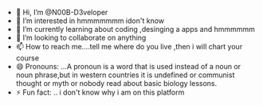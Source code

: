 - 👋 Hi, I’m @N00B-D3veloper
- 👀 I’m interested in hmmmmmmm idon't know
- 🌱 I’m currently learning about coding ,desinging a apps and hmmmmmm
- 💞️ I’m looking to collaborate on anything
- 📫 How to reach me....tell me where do you live  ,then i will chart your course 
- 😄 Pronouns: ...A pronoun is a word that is used instead of a noun or noun phrase,but in western countries it is undefined or communist thought or  myth or nobody read about basic biology lessons.
- ⚡ Fun fact: ..   i don't know why i am on this platform

<!---
N00B-D3veloper/N00B-D3veloper is a ✨ special ✨ repository because its `README.md` (this file) appears on your GitHub profile.
You can click the Preview link to take a look at your changes.
--->
